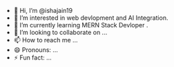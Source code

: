 - 👋 Hi, I’m @ishajain19
- 👀 I’m interested in web devlopment and AI Integration. 
- 🌱 I’m currently learning MERN Stack Devloper .
- 💞️ I’m looking to collaborate on ...
- 📫 How to reach me ...
- 😄 Pronouns: ...
- ⚡ Fun fact: ...

<!---
ishajain19/ishajain19 is a ✨ special ✨ repository because its `README.md` (this file) appears on your GitHub profile.
You can click the Preview link to take a look at your changes.
--->
